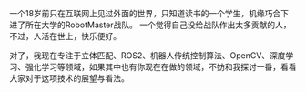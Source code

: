 一个18岁前只在互联网上见过外面的世界，只知道读书的一个学生，机缘巧合下进了所在大学的RobotMaster战队。
一个觉得自己没给战队作出太多贡献的人，不过，人活在世上，快乐便好。

对了，我现在专注于立体匹配、ROS2、机器人传统控制算法、OpenCV、深度学习、强化学习等领域，如果其中也有你现在在做的领域，不妨和我探讨一番，看看大家对于这项技术的展望与看法。
